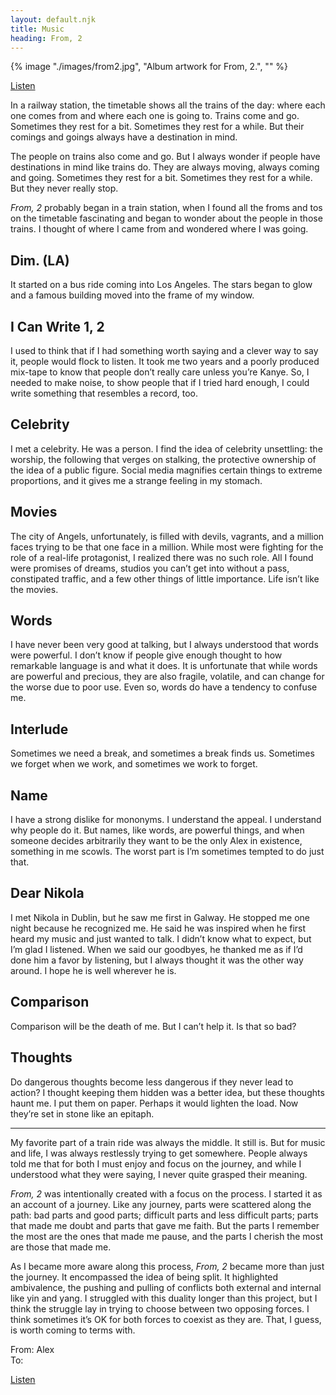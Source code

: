 ```yaml
---
layout: default.njk
title: Music
heading: From, 2
---
```

{% image "./images/from2.jpg", "Album artwork for From, 2.", "" %}

<p class="button-container">
    <a class="button" href="https://lepetitchou.fanlink.to/From2">Listen</a>
</p>

In a railway station, the timetable shows all the trains of the day: where each one comes from and where each one is going to. Trains come and go. Sometimes they rest for a bit. Sometimes they rest for a while. But their comings and goings always have a destination in mind.

The people on trains also come and go. But I always wonder if people have destinations in mind like trains do. They are always moving, always coming and going. Sometimes they rest for a bit. Sometimes they rest for a while. But they never really stop. 

*From, 2* probably began in a train station, when I found all the froms and tos on the timetable fascinating and began to wonder about the people in those trains. I thought of where I came from and wondered where I was going.

## Dim. (LA)

It started on a bus ride coming into Los Angeles. The stars began to glow and a famous building moved into the frame of my window.

## I Can Write 1, 2

I used to think that if I had something worth saying and a clever way to say it, people would flock to listen. It took me two years and a poorly produced mix-tape to know that people don’t really care unless you’re Kanye. So, I needed to make noise, to show people that if I tried hard enough, I could write something that resembles a record, too.

## Celebrity

I met a celebrity. He was a person. I find the idea of celebrity unsettling: the worship, the following that verges on stalking, the protective ownership of the idea of a public figure. Social media magnifies certain things to extreme proportions, and it gives me a strange feeling in my stomach.

## Movies

The city of Angels, unfortunately, is filled with devils, vagrants, and a million faces trying to be that one face in a million. While most were fighting for the role of a real-life protagonist, I realized there was no such role. All I found were promises of dreams, studios you can’t get into without a pass, constipated traffic, and a few other things of little importance. Life isn’t like the movies.

## Words

I have never been very good at talking, but I always understood that words were powerful. I don’t know if people give enough thought to how remarkable language is and what it does. It is unfortunate that while words are powerful and precious, they are also fragile, volatile, and can change for the worse due to poor use. Even so, words do have a tendency to confuse me.

## Interlude

Sometimes we need a break, and sometimes a break finds us. Sometimes we forget when we work, and sometimes we work to forget.

## Name

I have a strong dislike for mononyms. I understand the appeal. I understand why people do it. But names, like words, are powerful things, and when someone decides arbitrarily they want to be the only Alex in existence, something in me scowls. The worst part is I’m sometimes tempted to do just that.

## Dear Nikola

I met Nikola in Dublin, but he saw me first in Galway. He stopped me one night because he recognized me. He said he was inspired when he first heard my music and just wanted to talk. I didn’t know what to expect, but I’m glad I listened. When we said our goodbyes, he thanked me as if I’d done him a favor by listening, but I always thought it was the other way around. I hope he is well wherever he is.

## Comparison

Comparison will be the death of me. But I can’t help it. Is that so bad?

## Thoughts

Do dangerous thoughts become less dangerous if they never lead to action? I thought keeping them hidden was a better idea, but these thoughts haunt me. I put them on paper. Perhaps it would lighten the load. Now they’re set in stone like an epitaph.

***

My favorite part of a train ride was always the middle. It still is. But for music and life, I was always restlessly trying to get somewhere. People always told me that for both I must enjoy and focus on the journey, and while I understood what they were saying, I never quite grasped their meaning. 

*From, 2* was intentionally created with a focus on the process. I started it as an account of a journey. Like any journey, parts were scattered along the path: bad parts and good parts; difficult parts and less difficult parts; parts that made me doubt and parts that gave me faith. But the parts I remember the most are the ones that made me pause, and the parts I cherish the most are those that made me.

As I became more aware along this process, *From, 2* became more than just the journey. It encompassed the idea of being split. It highlighted ambivalence, the pushing and pulling of conflicts both external and internal like yin and yang. I struggled with this duality longer than this project, but I think the struggle lay in trying to choose between two opposing forces. I think sometimes it’s OK for both forces to coexist as they are. That, I guess, is worth coming to terms with.

From: Alex  
To:

<p class="button-container">
    <a class="button" href="https://lepetitchou.fanlink.to/From2">Listen</a>
<p>
